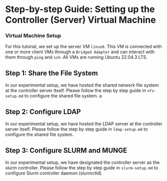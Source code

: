 # Step-by-step Guide: Setting up the Controller (Server) Virtual Machine


### Virtual Machine Setup

For this tutorial, we set up the server VM `linux0`. This VM is connected with one or more client VMs through a `Bridged Adapter` and can interact with them through `ping` and `ssh`. All VMs are running Ubuntu 22.04.3 LTS.

## Step 1: Share the File System

In our experimental setup, we have hosted the shared network file system at the controller server itself. Please follow the step by step guide in `nfs-setup.md` to configure the shared file system.
a
## Step 2: Configure LDAP

In our experimental setup, we have hosted the LDAP server at the controller server itself. Please follow the step by step guide in `ldap-setup.md` to configure the shared file system.

## Step 3: Configure SLURM and MUNGE

In our experimental setup, we have designated the controller server as the slurm controller. Please follow the step by step guide in `slurm-setup.md` to configure Slurm controller daemon (slurmctld).
